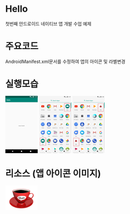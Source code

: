 # Hello
첫번째 안드로이드 네이티브 앱 개발 수업 예제

# 주요코드
AndroidManifest.xml문서를 수정하여 앱의 아이콘 및 라벨변경

# 실행모습
<div>
  <img src="device-2019-05-27-093548.png" width="20%"/>
  <img src="device-2019-05-27-102732.png" width="20%"/>
  <img src="device-2019-05-27-102857.png" width="20%"/>
</div>

# 리소스 (앱 아이콘 이미지) 
<div>
  <img src="icon.png" width="20%"/>
</div>

